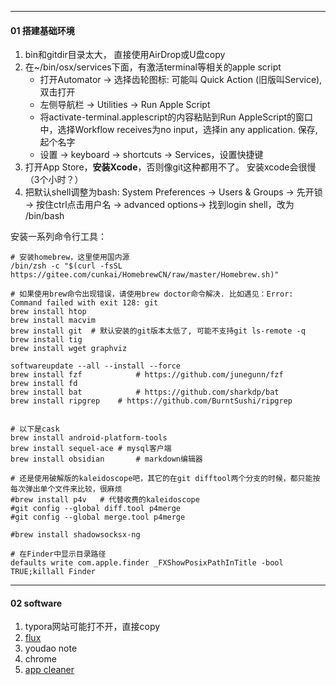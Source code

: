 

---

#### 01 搭建基础环境

1. bin和gitdir目录太大， 直接使用AirDrop或U盘copy
3. 在~/bin/osx/services下面，有激活terminal等相关的apple script
    * 打开Automator → 选择齿轮图标: 可能叫 Quick Action (旧版叫Service), 双击打开
    * 左侧导航栏 → Utilities → Run Apple Script
    * 将activate-terminal.applescript的内容粘贴到Run AppleScript的窗口中，选择Workflow receives为no input，选择in any application. 保存, 起个名字
    * 设置 → keyboard → shortcuts → Services，设置快捷键
4. 打开App Store，**安装Xcode**，否则像git这种都用不了。 安装xcode会很慢（3个小时？）
4. 把默认shell调整为bash: System Preferences → Users & Groups → 先开锁 → 按住ctrl点击用户名 → advanced options→ 找到login shell，改为 /bin/bash



安装一系列命令行工具：

``` shell
# 安装homebrew，这里使用国内源
/bin/zsh -c "$(curl -fsSL https://gitee.com/cunkai/HomebrewCN/raw/master/Homebrew.sh)"

# 如果使用brew命令出现错误，请使用brew doctor命令解决. 比如遇见：Error: Command failed with exit 128: git
brew install htop
brew install macvim
brew install git  # 默认安装的git版本太低了, 可能不支持git ls-remote -q
brew install tig
brew install wget graphviz

softwareupdate --all --install --force
brew install fzf 			# https://github.com/junegunn/fzf
brew install fd	
brew install bat			# https://github.com/sharkdp/bat
brew install ripgrep	# https://github.com/BurntSushi/ripgrep


# 以下是cask
brew install android-platform-tools
brew install sequel-ace	# mysql客户端
brew install obsidian		# markdown编辑器

# 还是使用破解版的kaleidoscope吧，其它的在git difftool两个分支的时候，都只能按每次弹出单个文件来比较，很麻烦
#brew install p4v   # 代替收费的kaleidoscope
#git config --global diff.tool p4merge
#git config --global merge.tool p4merge

#brew install shadowsocksx-ng

# 在Finder中显示目录路径
defaults write com.apple.finder _FXShowPosixPathInTitle -bool TRUE;killall Finder
```

----
#### 02 software



1. typora网站可能打不开，直接copy
2. [flux](https://justgetflux.com/)
3. youdao note
4. chrome
5. [app cleaner](http://freemacsoft.net/appcleaner/)


